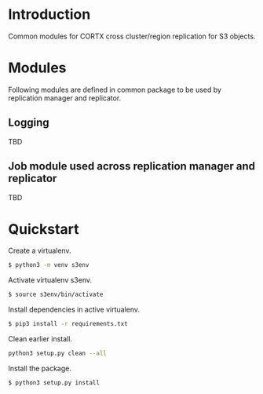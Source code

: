 # Introduction
Common modules for CORTX cross cluster/region replication for S3 objects.

# Modules
Following modules are defined in common package to be used by replication manager and replicator.

## Logging
TBD

## Job module used across replication manager and replicator
TBD

# Quickstart

Create a virtualenv.
```sh
$ python3 -m venv s3env
```

Activate virtualenv s3env.
```sh
$ source s3env/bin/activate
```

Install dependencies in active virtualenv.
```sh
$ pip3 install -r requirements.txt
```

Clean earlier install.
```sh
python3 setup.py clean --all
```

Install the package.
```sh
$ python3 setup.py install
```